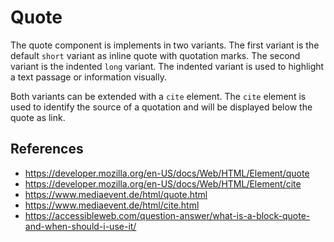 # Quote

The quote component is implements in two variants. The first variant is the default `short` variant as inline quote with quotation marks. The second variant is the indented `long` variant. The indented variant is used to highlight a text passage or information visually.

Both variants can be extended with a `cite` element. The `cite` element is used to identify the source of a quotation and will be displayed below the quote as link.

## References

- https://developer.mozilla.org/en-US/docs/Web/HTML/Element/quote
- https://developer.mozilla.org/en-US/docs/Web/HTML/Element/cite
- https://www.mediaevent.de/html/quote.html
- https://www.mediaevent.de/html/cite.html
- https://accessibleweb.com/question-answer/what-is-a-block-quote-and-when-should-i-use-it/
